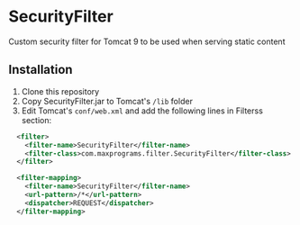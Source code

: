 # SecurityFilter

Custom security filter for Tomcat 9 to be used when serving static content

## Installation

1. Clone this repository
2. Copy SecurityFilter.jar to Tomcat's `/lib` folder
3. Edit Tomcat's `conf/web.xml` and add the following lines in Filterss section:

```xml
  <filter>
    <filter-name>SecurityFilter</filter-name>
    <filter-class>com.maxprograms.filter.SecurityFilter</filter-class>
  </filter>

  <filter-mapping>
    <filter-name>SecurityFilter</filter-name>
    <url-pattern>/*</url-pattern>
    <dispatcher>REQUEST</dispatcher>
  </filter-mapping>
```
